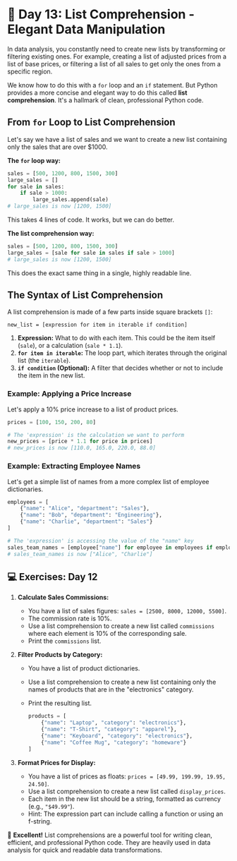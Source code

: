 # 📘 Day 13: List Comprehension - Elegant Data Manipulation

In data analysis, you constantly need to create new lists by transforming or filtering existing ones. For example, creating a list of adjusted prices from a list of base prices, or filtering a list of all sales to get only the ones from a specific region.

We know how to do this with a `for` loop and an `if` statement. But Python provides a more concise and elegant way to do this called **list comprehension**. It's a hallmark of clean, professional Python code.

## From `for` Loop to List Comprehension

Let's say we have a list of sales and we want to create a new list containing only the sales that are over $1000.

**The `for` loop way:**

```python
sales = [500, 1200, 800, 1500, 300]
large_sales = []
for sale in sales:
    if sale > 1000:
        large_sales.append(sale)
# large_sales is now [1200, 1500]
```

This takes 4 lines of code. It works, but we can do better.

**The list comprehension way:**

```python
sales = [500, 1200, 800, 1500, 300]
large_sales = [sale for sale in sales if sale > 1000]
# large_sales is now [1200, 1500]
```

This does the exact same thing in a single, highly readable line.

## The Syntax of List Comprehension

A list comprehension is made of a few parts inside square brackets `[]`:

`new_list = [expression for item in iterable if condition]`

1. **Expression:** What to do with each item. This could be the item itself (`sale`), or a calculation (`sale * 1.1`).
2. **`for item in iterable`:** The loop part, which iterates through the original list (the `iterable`).
3. **`if condition` (Optional):** A filter that decides whether or not to include the item in the new list.

### Example: Applying a Price Increase

Let's apply a 10% price increase to a list of product prices.

```python
prices = [100, 150, 200, 80]

# The 'expression' is the calculation we want to perform
new_prices = [price * 1.1 for price in prices]
# new_prices is now [110.0, 165.0, 220.0, 88.0]
```

### Example: Extracting Employee Names

Let's get a simple list of names from a more complex list of employee dictionaries.

```python
employees = [
    {"name": "Alice", "department": "Sales"},
    {"name": "Bob", "department": "Engineering"},
    {"name": "Charlie", "department": "Sales"}
]

# The 'expression' is accessing the value of the "name" key
sales_team_names = [employee["name"] for employee in employees if employee["department"] == "Sales"]
# sales_team_names is now ["Alice", "Charlie"]
```

## 💻 Exercises: Day 12

1. **Calculate Sales Commissions:**
    * You have a list of sales figures: `sales = [2500, 8000, 12000, 5500]`.
    * The commission rate is 10%.
    * Use a list comprehension to create a new list called `commissions` where each element is 10% of the corresponding sale.
    * Print the `commissions` list.

2. **Filter Products by Category:**
    * You have a list of product dictionaries.
    * Use a list comprehension to create a new list containing only the names of products that are in the "electronics" category.
    * Print the resulting list.

        ```python
        products = [
            {"name": "Laptop", "category": "electronics"},
            {"name": "T-Shirt", "category": "apparel"},
            {"name": "Keyboard", "category": "electronics"},
            {"name": "Coffee Mug", "category": "homeware"}
        ]
        ```

3. **Format Prices for Display:**
    * You have a list of prices as floats: `prices = [49.99, 199.99, 19.95, 24.50]`.
    * Use a list comprehension to create a new list called `display_prices`.
    * Each item in the new list should be a string, formatted as currency (e.g., `"$49.99"`).
    * Hint: The expression part can include calling a function or using an f-string.

🎉 **Excellent!** List comprehensions are a powerful tool for writing clean, efficient, and professional Python code. They are heavily used in data analysis for quick and readable data transformations.

